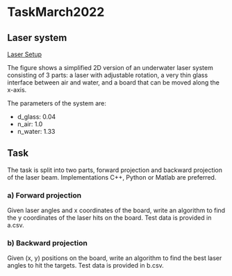 # TaskMarch2022

## Laser system
[Laser Setup](https://github.com/StingrayMarineSolutions/TaskMarch2022/blob/main/laser_setup.png?raw=true)

The figure shows a simplified 2D version of an underwater laser system consisting of 3 parts: a laser with adjustable rotation, a very thin glass interface between air and water, and a board that can be moved along the x-axis.

The parameters of the system are:
- d_glass:  0.04
- n_air: 1.0
- n_water: 1.33

## Task
The task is split into two parts, forward projection and backward projection of the laser beam. Implementations C++, Python or Matlab are preferred.

### a) Forward projection
Given laser angles and x coordinates of the board, write an algorithm to find the y coordinates of the laser hits on the board. Test data is provided in a.csv.

### b) Backward projection
Given (x, y) positions on the board, write an algorithm to find the best laser angles to hit the targets. Test data is provided in b.csv.

